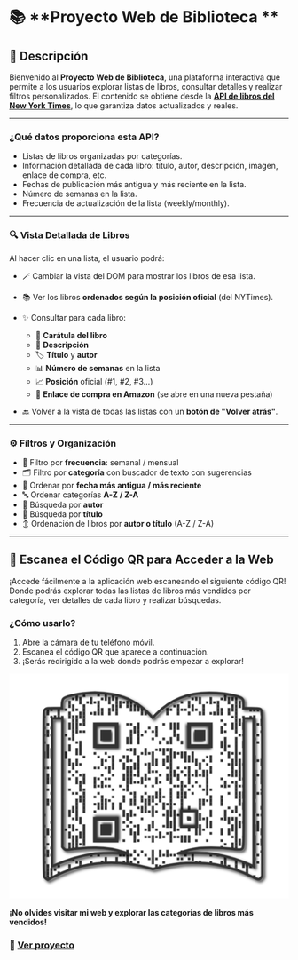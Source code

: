 
# 📚 **Proyecto Web de Biblioteca **

## **🌟 Descripción**

Bienvenido al **Proyecto Web de Biblioteca**, una plataforma interactiva que permite a los usuarios explorar listas de libros, consultar detalles y realizar filtros personalizados. El contenido se obtiene desde la **[API de libros del New York Times](https://developer.nytimes.com/docs/books-product/1/overview)**, lo que garantiza datos actualizados y reales.

---

### **¿Qué datos proporciona esta API?**
- Listas de libros organizadas por categorías.
- Información detallada de cada libro: título, autor, descripción, imagen, enlace de compra, etc.
- Fechas de publicación más antigua y más reciente en la lista.
- Número de semanas en la lista.
- Frecuencia de actualización de la lista (weekly/monthly).

---

### 🔍 **Vista Detallada de Libros**

Al hacer clic en una lista, el usuario podrá:

- 🪄 Cambiar la vista del DOM para mostrar los libros de esa lista.
- 📚 Ver los libros **ordenados según la posición oficial** (del NYTimes).
- ✨ Consultar para cada libro:
  - 📖 **Carátula del libro**
  - 🧾 **Descripción**
  - 🏷️ **Título** y **autor**
  - 📊 **Número de semanas** en la lista
  - 📈 **Posición** oficial (#1, #2, #3…)
  - 🔗 **Enlace de compra en Amazon** (se abre en una nueva pestaña)

- 🔙 Volver a la vista de todas las listas con un **botón de "Volver atrás"**.

---

### ⚙️ **Filtros y Organización**

- 🔄 Filtro por **frecuencia**: semanal / mensual
- 🗂️ Filtro por **categoría** con buscador de texto con sugerencias
- 📆 Ordenar por **fecha más antigua / más reciente**
- 🔤 Ordenar categorías **A-Z / Z-A**
- 👤 Búsqueda por **autor**
- 📖 Búsqueda por **título**
- ↕️ Ordenación de libros por **autor o título** (A-Z / Z-A)

---

## 📱 **Escanea el Código QR para Acceder a la Web**

¡Accede fácilmente a la aplicación web escaneando el siguiente código QR! Donde podrás explorar todas las listas de libros más vendidos por categoría, ver detalles de cada libro y realizar búsquedas.

### ¿Cómo usarlo?

1. Abre la cámara de tu teléfono móvil.
2. Escanea el código QR que aparece a continuación.
3. ¡Serás redirigido a la web donde podrás empezar a explorar!

![QR Code](assets/qr_biblioteca.png)

**¡No olvides visitar mi web y explorar las categorías de libros más vendidos!**
### 👀 [Ver proyecto](https://midifi26.github.io/mi_biblioteca_dashboard/)
